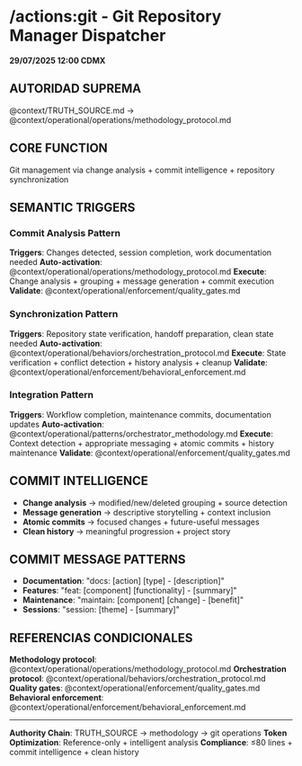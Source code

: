 # /actions:git - Git Repository Manager Dispatcher

**29/07/2025 12:00 CDMX**

## AUTORIDAD SUPREMA
@context/TRUTH_SOURCE.md → @context/operational/operations/methodology_protocol.md

## CORE FUNCTION
Git management via change analysis + commit intelligence + repository synchronization

## SEMANTIC TRIGGERS

### Commit Analysis Pattern
**Triggers**: Changes detected, session completion, work documentation needed
**Auto-activation**: @context/operational/operations/methodology_protocol.md
**Execute**: Change analysis + grouping + message generation + commit execution
**Validate**: @context/operational/enforcement/quality_gates.md

### Synchronization Pattern
**Triggers**: Repository state verification, handoff preparation, clean state needed
**Auto-activation**: @context/operational/behaviors/orchestration_protocol.md
**Execute**: State verification + conflict detection + history analysis + cleanup
**Validate**: @context/operational/enforcement/behavioral_enforcement.md

### Integration Pattern
**Triggers**: Workflow completion, maintenance commits, documentation updates
**Auto-activation**: @context/operational/patterns/orchestrator_methodology.md
**Execute**: Context detection + appropriate messaging + atomic commits + history maintenance
**Validate**: @context/operational/enforcement/quality_gates.md

## COMMIT INTELLIGENCE
- **Change analysis** → modified/new/deleted grouping + source detection
- **Message generation** → descriptive storytelling + context inclusion
- **Atomic commits** → focused changes + future-useful messages
- **Clean history** → meaningful progression + project story

## COMMIT MESSAGE PATTERNS
- **Documentation**: "docs: [action] [type] - [description]"
- **Features**: "feat: [component] [functionality] - [summary]" 
- **Maintenance**: "maintain: [component] [change] - [benefit]"
- **Sessions**: "session: [theme] - [summary]"

## REFERENCIAS CONDICIONALES
**Methodology protocol**: @context/operational/operations/methodology_protocol.md
**Orchestration protocol**: @context/operational/behaviors/orchestration_protocol.md
**Quality gates**: @context/operational/enforcement/quality_gates.md
**Behavioral enforcement**: @context/operational/enforcement/behavioral_enforcement.md

---
**Authority Chain**: TRUTH_SOURCE → methodology → git operations
**Token Optimization**: Reference-only + intelligent analysis
**Compliance**: ≤80 lines + commit intelligence + clean history